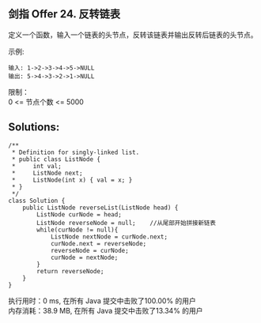 ## 剑指 Offer 24. 反转链表
定义一个函数，输入一个链表的头节点，反转该链表并输出反转后链表的头节点。

示例:
```
输入: 1->2->3->4->5->NULL
输出: 5->4->3->2->1->NULL
```
 
限制：<br>
0 <= 节点个数 <= 5000

## Solutions:
```
/**
 * Definition for singly-linked list.
 * public class ListNode {
 *     int val;
 *     ListNode next;
 *     ListNode(int x) { val = x; }
 * }
 */
class Solution {
    public ListNode reverseList(ListNode head) {
    	ListNode curNode = head;
    	ListNode reverseNode = null;	//从尾部开始拼接新链表
    	while(curNode != null){
        	ListNode nextNode = curNode.next;
        	curNode.next = reverseNode;
        	reverseNode = curNode;
        	curNode = nextNode;	
    	}
		return reverseNode;
    }
}
```
执行用时：0 ms, 在所有 Java 提交中击败了100.00% 的用户<br>
内存消耗：38.9 MB, 在所有 Java 提交中击败了13.34% 的用户
